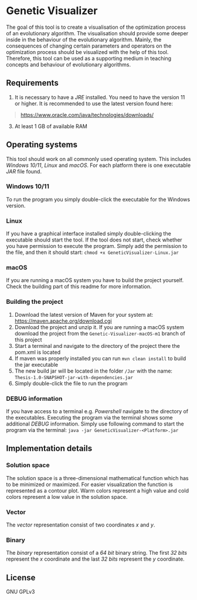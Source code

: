# Genetic Visualizer
The goal of this tool is to create a visualisation of the optimization process of an evolutionary algorithm. 
The visualisation should provide some deeper inside in the behaviour of the evolutionary algorithm. Mainly, the consequences of changing certain parameters and operators on the optimization process should be visualized with the help of this tool. 
Therefore, this tool can be used as a supporting medium in teaching concepts and behaviour of evolutionary algorithms. 
## Requirements
1. It is necessary to have a _JRE_ installed. You need to have the version 11 or higher. It is recommended to use the latest version found here:  
> https://www.oracle.com/java/technologies/downloads/
3. At least 1 GB of available RAM 

## Operating systems
This tool should work on all commonly used operating system.
This includes _Windows 10/11_, _Linux_ and _macOS_. For each 
platform there is one executable _JAR_ file found.
### Windows 10/11
To run the program you simply double-click the executable for the Windows version.
### Linux 
If you have a graphical interface installed simply double-clicking the executable should start the tool. 
If the tool does not start, check whether you have permission to execute the program.
Simply add the permission to the file, and then it should start:
`chmod +x GeneticVisualizer-Linux.jar`
### macOS
If you are running a macOS system you have to build the project yourself. Check the building part of this readme 
for more information. 

### Building the project 
1. Download the latest version of Maven for your system at: https://maven.apache.org/download.cgi
2. Download the project and unzip it. If you are running a macOS system download the project from the 
`Genetic-Visualizer-macOS-m1` branch of this project 
3. Start a terminal and navigate to the directory of the project there the pom.xml is located
4. If maven was properly installed you can run `mvn clean install` to build the jar executable
5. The new build jar will be located in the folder `/Jar` with the name: `Thesis-1.0-SNAPSHOT-jar-with-dependencies.jar`
6. Simply double-click the file to run the program

### DEBUG information
If you have access to a terminal e.g. _Powershell_ navigate to the directory of the executables.
Executing the program via the terminal shows some additional _DEBUG_ information.
Simply use following command to start the program via the terminal:
`java -jar GeneticVisualizer-<Platform>.jar`

## Implementation details
### Solution space
The solution space is a three-dimensional mathematical function which has to be minimized or maximized. For easier visualization the function is represented as a contour plot. 
Warm colors represent a high value and cold colors represent a low value in the solution space.
### Vector 
The _vector_ representation consist of two coordinates _x_ and _y_.
### Binary
The _binary_ representation consist of a _64 bit_ binary string. The first _32 bits_ represent the _x_ coordinate  and the last _32 bits_ represent the _y_ coordinate.

## License
GNU GPLv3 
